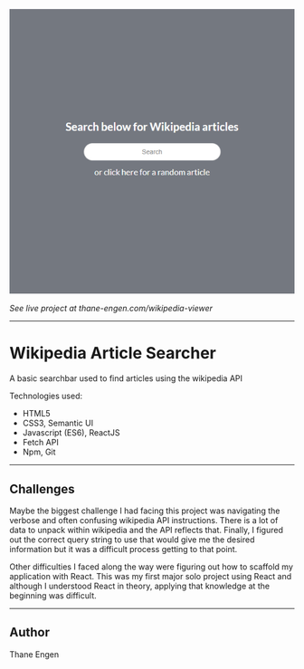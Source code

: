 ![](./wikipedia-viewer.png)

<i>See live project at thane-engen.com/wikipedia-viewer</i>

***

# Wikipedia Article Searcher

A basic searchbar used to find articles using the wikipedia API

Technologies used:

* HTML5
* CSS3, Semantic UI
* Javascript (ES6), ReactJS
* Fetch API
* Npm, Git

***

## Challenges

Maybe the biggest challenge I had facing this project was navigating the
        verbose and often confusing wikipedia API instructions. There is a lot
        of data to unpack within wikipedia and the API reflects that. Finally, I
        figured out the correct query string to use that would give me the desired information
        but it was a difficult process getting to that point.

Other difficulties I faced along the way were figuring out how to scaffold my application
        with React. This was my first major solo project using React and although I understood React
        in theory, applying that knowledge at the beginning was difficult.

***

## Author

Thane Engen
